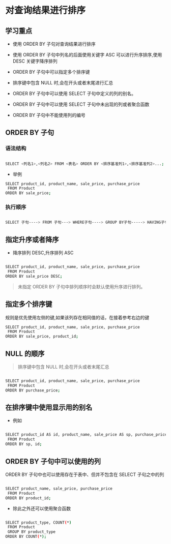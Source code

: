 # 对查询结果进行排序

## 学习重点

- 使用 ORDER BY 子句对查询结果进行排序

- 使用 ORDER BY 子句中列名的后面使用关键字 ASC 可以进行升序排序,使用 DESC 关键字降序排列

- ORDER BY 子句中可以指定多个排序键

- 排序键中包含 NULL 时,会在开头或者末尾进行汇总

- ORDER BY 子句中可以使用 SELECT 子句中定义的列的别名。

- ORDER BY 子句中可以使用 SELECT 子句中未出现的列或者聚合函数

- ORDER BY 子句中不能使用列的编号

## ORDER BY 子句

### 语法结构

```bash

SELECT <列名1>,<列名2> FROM <表名> ORDER BY <排序基准列1>,<排序基准列2>...;

```

- 举例

```bash
SELECT product_id, product_name, sale_price, purchase_price
 FROM Product
ORDER BY sale_price;
```

### 执行顺序

```bash

SELECT 子句----> FROM 子句---> WHERE子句----> GROUP BY子句-----> HAVING子句 ----> ORDER BY 子句

```

## 指定升序或者降序

- 降序排列 DESC,升序排列 ASC

```bash

SELECT product_id, product_name, sale_price, purchase_price
 FROM Product
ORDER BY sale_price DESC;

```

> 未指定 ORDER BY 子句中排列顺序时会默认使用升序进行排列。

## 指定多个排序键

规则是优先使用左侧的键,如果该列存在相同值的话，在接着参考右边的键

```bash
SELECT product_id, product_name, sale_price, purchase_price
 FROM Product
ORDER BY sale_price, product_id;
```

## NULL 的顺序

> 排序键中包含 NULL 时,会在开头或者末尾汇总

```bash

SELECT product_id, product_name, sale_price, purchase_price
 FROM Product
ORDER BY purchase_price;

```

## 在排序键中使用显示用的别名

- 例如

```bash

SELECT product_id AS id, product_name, sale_price AS sp, purchase_price
 FROM Product
ORDER BY sp, id;

```

## ORDER BY 子句中可以使用的列

ORDER BY 子句中也可以使用存在于表中、但并不包含在 SELECT
子句之中的列

```bash

SELECT product_name, sale_price, purchase_price
 FROM Product
ORDER BY product_id;

```

- 除此之外还可以使用聚合函数

```bash

SELECT product_type, COUNT(*)
 FROM Product
 GROUP BY product_type
ORDER BY COUNT(*);

```
